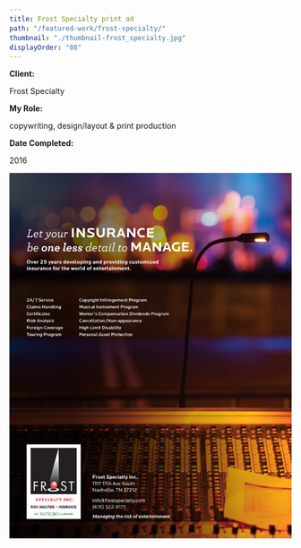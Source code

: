 ```yaml
---
title: Frost Specialty print ad
path: "/featured-work/frost-specialty/"
thumbnail: "./thumbnail-frost_specialty.jpg"
displayOrder: "08"
---
```

**Client:**

Frost Specialty

**My Role:**

copywriting, design/layout & print production

**Date Completed:**

2016

![Frost Specialty print ad](./frost-specialty-ad.jpg)
